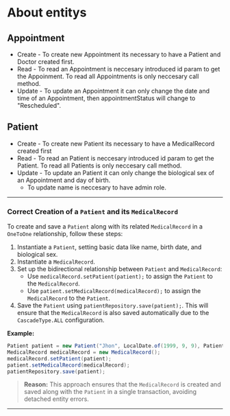 
# About entitys

## Appointment

- Create - To create new Appointment its necessary to have a Patient and Doctor created first.
- Read - To read an Appointment is neccesary introduced id param to get the Appoinment. To read all Appointments is only neccesary call method.
- Update - To update an Appointment it can only change the date and time of an Appointment, then appointmentStatus will change to "Rescheduled".

## Patient

- Create - To create new Patient its necessary to have a MedicalRecord created first
- Read - To read an Patient is neccesary introduced id param to get the Patient. To read all Patients is only neccesary call method.
- Update - To update an Patient it can only change the biological sex of an Appointment and day of birth.
    - To update name is neccesary to have admin role.

---

### Correct Creation of a `Patient` and its `MedicalRecord`

To create and save a `Patient` along with its related `MedicalRecord` in a `OneToOne` relationship, follow these steps:

1. Instantiate a `Patient`, setting basic data like name, birth date, and biological sex.
2. Instantiate a `MedicalRecord`.
3. Set up the bidirectional relationship between `Patient` and `MedicalRecord`:
    - Use `medicalRecord.setPatient(patient);` to assign the `Patient` to the `MedicalRecord`.
    - Use `patient.setMedicalRecord(medicalRecord);` to assign the `MedicalRecord` to the `Patient`.
4. Save the `Patient` using `patientRepository.save(patient);`. This will ensure that the `MedicalRecord` is also saved automatically due to the `CascadeType.ALL` configuration.

**Example:**

```java
Patient patient = new Patient("Jhon", LocalDate.of(1999, 9, 9), PatientBiologicalSex.MALE);
MedicalRecord medicalRecord = new MedicalRecord();
medicalRecord.setPatient(patient);
patient.setMedicalRecord(medicalRecord);
patientRepository.save(patient);
```

> **Reason:** This approach ensures that the `MedicalRecord` is created and saved along with the `Patient` in a single transaction, avoiding detached entity errors.

---
